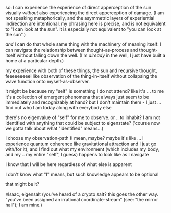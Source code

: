 so: I can experience the experience of direct apperception of the sun visually *without* also experiencing the direct apperception of damage. (I am not speaking metaphorically, and the asymmetric layers of experiential indirection are intentional. my phrasing here is precise, and is not equivalent to "I can look at the sun". it is especially not equivalent to "you can look at the sun".)

*and* I can do that whole same thing with the machinery of meaning itself: I can navigate the relationship between thought-as-process and thought-itself without falling down the well. (I'm *already* in the well, I just have built a home at a particular depth.)

my experience with both of these things, the sun and recursive thought, feeeeeeeeel like observation of the thing-in-itself without collapsing the wave function onto myself-as-observer.

it might be because my "self" is something I do not attend? like it's ... to me it's a collection of emergent phenomena that always just seem to be immediately and recognizably at hand? but I don't maintain them - I just ... find out who I am today along with everybody else

there's no eigenvalue of "self" for me to observe. or .. to inhabit? I am not identified with anything that could be subject to eigenstate? ('course now we gotta talk about what "identified" means...)

I choose my observation-path (I mean, maybe? maybe it's like ... I experience quantum coherence like gravitational attraction and I just go with/for it), and I find out what my environment (which includes my body, and my .. my entire "self", I guess) happens to look like as I navigate

I know that I will be here regardless of what else is apparent

I don't know what "I" means, but such knowledge appears to be optional

that might be it?

≡Isaac, eigensalt (you've heard of a crypto salt? this goes the other way. "you've been assigned an irrational coordinate-stream" (see: "the mirror hall"); I am mine.)
